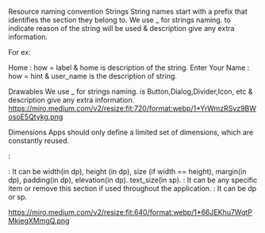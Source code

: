 Resource naming convention
Strings
String names start with a prefix that identifies the section they belong to. We use <HOW>_<DESCRIPTION> for strings naming. <HOW> to indicate reason of the string will be used & description give any extra information.

For ex:

<string name="label_home">Home</string> : how = label & home is description of the string.
<string name="hint_user_name">Enter Your Name</string> : how = hint & user_name is the description of string.

Drawables
We use <WHAT>_<DESCRIPTION> for strings naming. <WHAT> is Button,Dialog,Divider,Icon, etc & description give any extra information.
https://miro.medium.com/v2/resize:fit:720/format:webp/1*YrWmzRSvz9BWosoE5Qtykg.png

Dimensions
Apps should only define a limited set of dimensions, which are constantly reused.

<WHAT>_<WHERE>_<SIZE> :

<WHAT> : It can be width(in dp), height (in dp), size (if width == height), margin(in dp), padding(in dp), elevation(in dp). text_size(in sp).
<WHERE>: It can be any specific item or remove this section if used throughout the application.
<SIZE>: It can be dp or sp.

https://miro.medium.com/v2/resize:fit:640/format:webp/1*66JEKhu7WqtPMkjegXMmgQ.png
